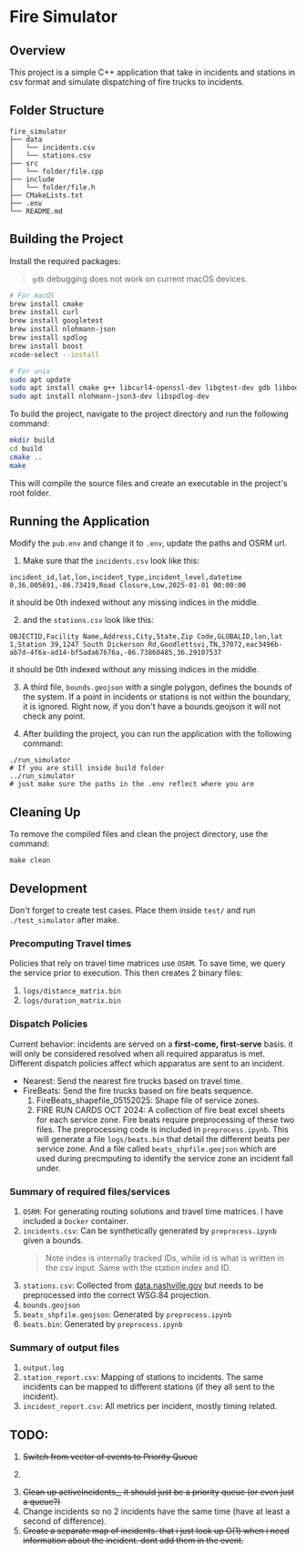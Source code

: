 # Fire Simulator

## Overview
This project is a simple C++ application that take in incidents and stations in csv format and simulate dispatching of fire trucks to incidents.

## Folder Structure
```
fire_simulator
├── data
│   └── incidents.csv
│   └── stations.csv
├── src
│   └── folder/file.cpp
├── include
│   └── folder/file.h
├── CMakeLists.txt
├── .env
└── README.md
```

## Building the Project
Install the required packages:
> `gdb` debugging does not work on current macOS devices.
```bash
# For macOS
brew install cmake
brew install curl
brew install googletest
brew install nlohmann-json
brew install spdlog
brew install boost
xcode-select --install

# For unix
sudo apt update
sudo apt install cmake g++ libcurl4-openssl-dev libgtest-dev gdb libboost-all-dev
sudo apt install nlohmann-json3-dev libspdlog-dev
```

To build the project, navigate to the project directory and run the following command:

```bash
mkdir build
cd build
cmake ..
make
```

This will compile the source files and create an executable in the project's root folder.

## Running the Application
Modify the `pub.env` and change it to `.env`, update the paths and OSRM url.

1. Make sure that the `incidents.csv` look like this:
```csv
incident_id,lat,lon,incident_type,incident_level,datetime
0,36.005691,-86.73419,Road Closure,Low,2025-01-01 00:00:00
```
it should be 0th indexed without any missing indices in the middle.

2. and the `stations.csv` look like this:
```
OBJECTID,Facility Name,Address,City,State,Zip Code,GLOBALID,lon,lat
1,Station 39,1247 South Dickerson Rd,Goodlettsvi,TN,37072,eac3496b-ab7d-4f6a-ad14-bf5ada67676a,-86.73860485,36.29107537
```
it should be 0th  indexed without any missing indices in the middle.

3. A third file, `bounds.geojson` with a single polygon, defines the bounds of the system. If a point in incidents or stations is not within the boundary, it is ignored.
Right now, if you don't have a bounds.geojson it will not check any point.

4. After building the project, you can run the application with the following command:
```
./run_simulator
# If you are still inside build folder
../run_simulator
# just make sure the paths in the .env reflect where you are
```

## Cleaning Up
To remove the compiled files and clean the project directory, use the command:

```
make clean
```

## Development
Don't forget to create test cases. Place them inside `test/` and run `./test_simulator` after make.

### Precomputing Travel times

Policies that rely on travel time matrices use `OSRM`. To save time, we query the service prior to execution. This then creates 2 binary files: 
1. `logs/distance_matrix.bin`
2. `logs/duration_matrix.bin`

### Dispatch Policies
Current behavior: incidents are served on a **first-come, first-serve** basis. it will only be considered resolved when all required apparatus is met.
Different dispatch policies affect which apparatus are sent to an incident.
* Nearest: Send the nearest fire trucks based on travel time.
* FireBeats: Send the fire trucks based on fire beats sequence.
    1. FireBeats_shapefile_05152025: Shape file of service zones.
    2. FIRE RUN CARDS OCT 2024: A collection of fire beat excel sheets for each service zone.
    Fire beats require preprocessing of these two files. The preprocessing code is included in `preprocess.ipynb`. This will generate a file `logs/beats.bin` that detail the different beats per service zone. And a file called `beats_shpfile.geojson` which are used during precmputing to identify the service zone an incident fall under.
    
### Summary of required files/services
1. `OSRM`: For generating routing solutions and travel time matrices. I have included a `Docker` container.
1. `incidents.csv`: Can be synthetically generated by `preprocess.ipynb` given a bounds.
    > Note index is internally tracked IDs, while id is what is written in the csv input. Same with the station index and ID.
2. `stations.csv`: Collected from [data.nashville.gov](https://data.nashville.gov/datasets/Nashville::fire-stations/explore?location=36.180107%2C-86.792213%2C10.04&showTable=true) but needs to be preprocessed into the correct WSG:84 projection.
3. `bounds.geojson`
4. `beats_shpfile.geojson`: Generated by `preprocess.ipynb`
5. `beats.bin`: Generated by `preprocess.ipynb`

### Summary of output files
1. `output.log`
2. `station_report.csv`: Mapping of stations to incidents. The same incidents can be mapped to different stations (if they all sent to the incident).
3. `incident_report.csv`: All metrics per incident, mostly timing related.

## TODO:
1. ~~Switch from vector of events to Priority Queue~~
2. ~~~~Clean up incident and station, remove function calls inside, put in a separate standalone function file.~~
3. ~~Clean up activeIncidents_, it should just be a priority queue (or even just a queue?)~~
4. Change incidents so no 2 incidents have the same time (have at least a second of difference).
5. ~~Create a separate map of incidents. that i just look up O(1) when i need information about the incident. dont add them in the event.~~